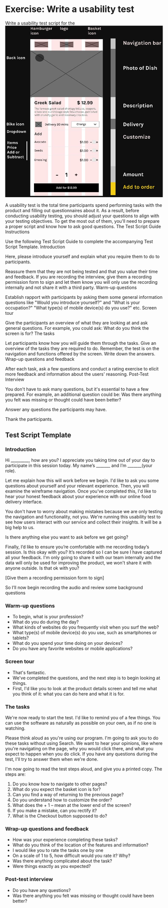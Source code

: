 # Exercise: Write a usability test
Write a usability test script for the ![wireframe](2-wireframe.jpg)

A usability test is the total time participants spend performing tasks with the product and filling out questionnaires about it. As a result, before conducting usability testing, you should adjust your questions to align with your testing objectives. To get the most out of them, you'll need to prepare a proper script and know how to ask good questions.
The Test Script Guide
Instructions

Use the following Test Script Guide to complete the accompanying Test Script Template.
Introduction

Here, please introduce yourself and explain what you require them to do to participants.

Reassure them that they are not being tested and that you value their time and feedback. If you are recording the interview, give them a recording permission form to sign and let them know you will only use the recording internally and not share it with a third party.
Warm-up questions

Establish rapport with participants by asking them some general information questions like "Would you introduce yourself?" and "What is your occupation?" "What type(s) of mobile device(s) do you use?" etc.
Screen tour



Give the participants an overview of what they are looking at and ask general questions. For example, you could ask: What do you think the screen is for?
The tasks

Let participants know how you will guide them through the tasks. Give an overview of the tasks they are required to do. Remember, the test is on the navigation and functions offered by the screen. Write down the answers.
Wrap-up questions and feedback

After each task, ask a few questions and conduct a rating exercise to elicit more feedback and information about the users' reasoning.
Post-Test Interview

You don't have to ask many questions, but it's essential to have a few prepared. For example, an additional question could be: Was there anything you felt was missing or thought could have been better?

Answer any questions the participants may have.

Thank the participants.

## Test Script Template

### Introduction
Hi _________, how are you? I appreciate you taking time out of your day to participate
in this session today. My name’s _______ and I’m _______(your role).

Let me explain how this will work before we begin. I'd like to ask you some questions about yourself and your relevant
experience. Then, you will examine the wireframe navigation. Once you've completed this, I'd like to hear your honest
feedback about your experience with our online food delivery interface.

You don't have to worry about making mistakes because we are only testing the navigation and functionality, not you.
We're running this usability test to see how users interact with our service and collect their insights. It will be a big help to us.

Is there anything else you want to ask before we get going?

Finally, I’d like to ensure you’re comfortable with me recording today’s session. Is this okay with you?
It’s recorded so I can be sure I have captured all your feedback. I'm only going to share it with our team internally
and the data will only be used for improving the product, we won't share it with anyone outside. Is that ok with you?

[Give them a recording permission form to sign]

So I’ll now begin recording the audio and review some background questions
### Warm-up questions
* To begin, what is your profession?
* What do you do during the day?
* What kinds of websites do you frequently visit when you surf the web?
* What type(s) of mobile device(s) do you use, such as smartphones or tablets?
* What do you spend your time doing on your devices?
* Do you have any favorite websites or mobile applications?

### Screen tour
* That's fantastic.
* We've completed the questions, and the next step is to begin looking at things.
* First, I'd like you to look at the product details screen and tell me what you think of it: what you can do here and what it is for.

### The tasks
We're now ready to start the test. I'd like to remind you of a few things. You can use the software as naturally as possible on your own, as if no one is watching.

Please think aloud as you're using our program. I'm going to ask you to do these tasks without using Search. We want to hear your opinions, like where you're navigating on the page, why you would click there, and what you expect to happen when you do click. If you have any questions during the test, I'll try to answer them when we're done.

I'm now going to read the test steps aloud, and give you a printed copy. The steps are:
1. Do you know how to navigate to other pages?
2. What do you expect the basket icon is for?
3. Can you find a way of returning to the previous page?
4. Do you understand how to customize the order?
5. What does the + 1 – mean at the lower end of the screen?
6. If you make a mistake, can you rectify it?
7. What is the Checkout button supposed to do?

### Wrap-up questions and feedback
* How was your experience completing these tasks?
* What do you think of the location of the features and information?
* I would like you to rate the tasks one by one
* On a scale of 1 to 5, how difficult would you rate it? Why?
* Was there anything complicated about the task?
* Were things exactly as you expected?

### Post-test interview
* Do you have any questions?
* Was there anything you felt was missing or thought could have been better?
